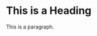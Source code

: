 <!DOCTYPE html>
<html>
<head>
 <title>Page Title</title>
</head>
<body>

<h1>This is a Heading</h1>
<p>This is a paragraph.</p>

</body>
</html>
